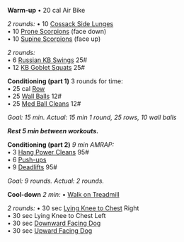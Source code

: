 **Warm-up**
• 20 cal Air Bike

_2 rounds:_
• 10 [Cossack Side Lunges](https://www.youtube.com/watch?v=zi2Zo4EIyuc)  
• 10 [Prone Scorpions](https://www.youtube.com/watch?v=CdGQafCVnH0) (face down)  
• 10 [Supine Scorpions](https://www.youtube.com/watch?v=MGIKuWGvKt4) (face up)

_2 rounds:_  
• 6 [Russian KB Swings](https://www.youtube.com/watch?v=nkjgzFUHqfI) 25#  
• 12 [KB Goblet Squats](https://www.youtube.com/watch?v=9TOlFFKzWO0) 25#

**Conditioning (part 1)**
3 rounds for time:  
• 25 cal [Row](https://www.youtube.com/watch?v=S7HEm-fd534)  
• 25 [Wall Balls](https://www.youtube.com/watch?v=fpUD0mcFp_0) 12#  
• 25 [Med Ball Cleans](https://www.youtube.com/watch?v=-nk0GqeSTJs) 12#

_Goal: 15 min._
_Actual: 15 min 1 round, 25 rows, 10 wall balls_

**_Rest 5 min between workouts._**

**Conditioning (part 2)**
_9 min AMRAP:_  
• 3 [Hang Power Cleans](https://www.youtube.com/watch?v=_iUFG1-H7d0) 95#  
• 6 [Push-ups](https://www.youtube.com/watch?v=0pkjOk0EiAk)  
• 9 [Deadlifts](https://www.youtube.com/watch?v=op9kVnSso6Q) 95#

_Goal: 9 rounds._
_Actual: 2 rounds._

**Cool-down**
_2 min:_
• [Walk on Treadmill](https://youtu.be/9n2LWwJm3mc?t=32) 

_2 rounds:_
• 30 sec [Lying Knee to Chest](https://www.youtube.com/watch?v=yVy4L0CGbyQ) Right  
• 30 sec Lying Knee to Chest Left  
• 30 sec [Downward Facing Dog](https://www.youtube.com/watch?v=ZVtwWOpN170)  
• 30 sec [Upward Facing Dog](https://www.youtube.com/watch?v=canHY0a02lw)